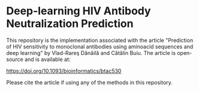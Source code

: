 # Deep-learning HIV Antibody Neutralization Prediction

This repository is the implementation associated with the article "Prediction of HIV sensitivity to monoclonal antibodies using aminoacid sequences and deep learning" by Vlad-Rareş Dănăilă and Cătălin Buiu. The article is open-source and is available at:

https://doi.org/10.1093/bioinformatics/btac530

Please cite the article if using any of the methods in this repository.
